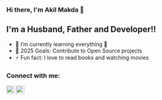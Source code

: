 ### Hi there, I'm Akil Makda 👋

## I'm a Husband, Father and Developer!!

- 🌱 I’m currently learning everything 🤣
- 🥅 2025 Goals: Contribute to Open Source projects
- ⚡ Fun fact: I love to read books and watching movies

### Connect with me:

[<img align="left" alt="akilmakda | Twitter" width="22px" src="https://cdn.jsdelivr.net/npm/simple-icons@v3/icons/twitter.svg" />][twitter]
[<img align="left" alt="akilmakda | LinkedIn" width="22px" src="https://cdn.jsdelivr.net/npm/simple-icons@v3/icons/linkedin.svg" />][linkedin]

[twitter]: https://twitter.com/akilmakda
[linkedin]: https://www.linkedin.com/in/akilmakda
